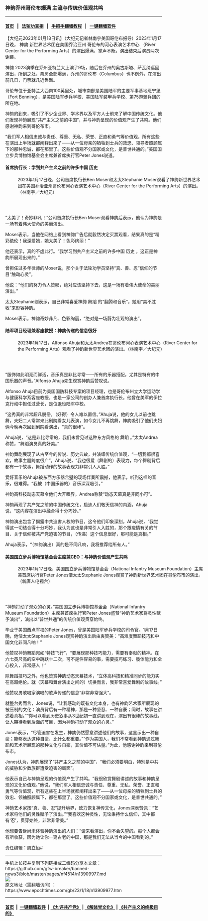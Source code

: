 ### 神韵乔州哥伦布爆满 主流与传统价值观共鸣
------------------------

#### [首页](https://github.com/gfw-breaker/banned-news3/blob/master/README.md) &nbsp;&nbsp;|&nbsp;&nbsp; [法轮功真相](https://github.com/begood0513/basic/blob/master/README.md)  &nbsp;&nbsp;|&nbsp;&nbsp; [手把手翻墙教程](https://github.com/gfw-breaker/guides/wiki)  &nbsp;&nbsp;|&nbsp;&nbsp; [一键翻墙软件](https://github.com/gfw-breaker/nogfw/blob/master/README.md)  



<div><p>
 【大纪元2023年01月18日讯】（大纪元记者林南宇美国哥伦布报导）2023年1月17日晚，
 <ok href="https://www.epochtimes.com/gb/tag/%E7%A5%9E%E9%9F%B5.html">
  神韵
 </ok>
 新世界艺术团在美国乔治亚州
 <ok href="https://www.epochtimes.com/gb/tag/%E5%93%A5%E4%BC%A6%E5%B8%83%E7%9A%84%E6%B2%B3%E5%BF%83%E8%A1%A8%E6%BC%94%E8%89%BA%E6%9C%AF%E4%B8%AD%E5%BF%83.html">
  哥伦布的河心表演艺术中心
 </ok>
 （River Center for the Performing Arts）的演出爆满，掌声不断。演出结束后演员两次谢幕。
</p>
<p>
 <ok href="https://www.epochtimes.com/gb/tag/%E7%A5%9E%E9%9F%B5.html">
  神韵
 </ok>
 2023演季在乔州亚特兰大上演了9场，随后在乔州的奥古斯塔、萨瓦纳巡回演出，所到之处，票房全部爆满，乔州的哥伦布（Columbus）也不例外，在演出前几日，门票就几近售罄。
</p>
<p>
 哥伦布位于亚特兰大西南100英里处，城市南部是美国陆军的主要军事基地班宁堡（Fort Benning），是美国陆军步兵学校、美国陆军装甲兵学校、第75游骑兵团的所在地。
</p>
<p>
 神韵的到来，吸引了不少企业界、学术界以及军方人士前来了解中国传统文化。他们发现神韵展现“共产主义之前的中国”，并与神韵呈现的价值观产生了共鸣。他们感谢神韵来到哥伦布市。
</p>
<p>
 “我们军人相信忠诚与责任、尊重、无私、荣誉、正直和勇气等价值观，所有这些在演出上半场就都阐释出来了——从一位母亲的牺牲到士兵的效忠、领导者照顾属下的那种忠诚，都在那里了。这些价值观不分国家或文化，是普世共通的。”美国国立步兵博物馆基金会主席兼首席执行官Peter Jones说道。
</p>
<h4>
 首席执行长：学到共产主义之前的许多中国
 <ok href="https://www.epochtimes.com/gb/tag/%E5%8E%86%E5%8F%B2.html">
  历史
 </ok>
</h4>
<figure aria-describedby="caption-attachment-13909989" class="wp-caption aligncenter" id="attachment_13909989" style="width: 600px">
 <ok href="https://i.epochtimes.com/assets/uploads/2023/01/id13909989-2301172311321886.jpg" target="_blank">
  <img alt="" class="size-large wp-image-13909989" src="https://i.epochtimes.com/assets/uploads/2023/01/id13909989-2301172311321886-600x400.jpg" title=""/>
 </ok>
 <br/><figcaption class="wp-caption-text" id="caption-attachment-13909989">
  2023年1月17日晚，公司首席执行长Ben Moser和太太Stephanie Moser观看了神韵新世界艺术团在美国乔治亚州哥伦布河心表演艺术中心（River Center for the Performing Arts）的演出。（林南宇／大纪元）
 </figcaption><br/>
</figure><br/>
<p>
 “太美了！奇妙非凡！”公司首席执行长Ben Moser观看神韵后表示，他认为神韵是一场有着伟大使命的美丽演出。
</p>
<p>
 Moser表示，当他在网络上看到神韵广告后就毅然决定买票观看，结果真的是“精彩绝伦！我深爱她，她太美了！色彩绚丽！”
</p>
<p>
 他还表示，真的不虚此行。“我学习到共产主义之前的许多中国
 <ok href="https://www.epochtimes.com/gb/tag/%E5%8E%86%E5%8F%B2.html">
  历史
 </ok>
 ，这正是神韵所展现出来的。”
</p>
<p>
 曾担任过多年律师的Moser说，那个关于法轮功学员坚持“真、善、忍”信仰的节目“触动心灵”。
</p>
<p>
 他说：“他们的努力令人赞叹，绝对应该坚持下去，这是一场有着伟大使命的美丽演出。”
</p>
<p>
 太太Stephanie则表示，自己非常喜爱神韵
 <ok href="https://www.epochtimes.com/gb/tag/%E8%88%9E%E8%B9%88.html">
  舞蹈
 </ok>
 的“翻腾和音乐”，她用“美不胜收”来形容神韵。
</p>
<p>
 Moser表示，神韵奇妙非凡、色彩绚丽，“绝对是一场蔚为壮观的演出”。
</p>
<h4>
 陆军项目经理兼客座教授：神韵传递的信息很好
</h4>
<figure aria-describedby="caption-attachment-13909991" class="wp-caption aligncenter" id="attachment_13909991" style="width: 600px">
 <ok href="https://i.epochtimes.com/assets/uploads/2023/01/id13909991-2301172311381886.jpg" target="_blank">
  <img alt="" class="size-large wp-image-13909991" src="https://i.epochtimes.com/assets/uploads/2023/01/id13909991-2301172311381886-600x400.jpg" title=""/>
 </ok>
 <br/><figcaption class="wp-caption-text" id="caption-attachment-13909991">
  2023年1月17日，Alfonso Ahuja和太太Andrea在哥伦布河心表演艺术中心（River Center for the Performing Arts）观看了神韵新世界艺术团的演出。（林南宇／大纪元）
 </figcaption><br/>
</figure><br/>
<p>
 “服饰如此明亮而鲜活，音乐真是非比寻常——所有的乐器搭配，尤其是特有的中国乐器的声音。”Alfonso Ahuja先生观赏神韵后赞叹说。
</p>
<p>
 Alfonso Ahuja目前为美国国防科技专案的项目经理，也是哥伦布州立大学运动学与健康科学系客座教授，也是一家公司的创办人兼首席执行长。他曾在美军的伊拉克行动中担任过营长，是位退役陆军中校。
</p>
<p>
 “这秀真的非常超凡脱俗，（好得）令人难以置信。”Ahuja说，他的女儿以前也跳舞，夫妇二人常常来此剧院看女儿表演，如今女儿不再跳舞，神韵吸引了他们夫妇俩今晚再次回到剧院看演出，“真的很棒”。
</p>
<p>
 Ahuja说，“这是非比寻常的，我们未曾见过这种东方风格的
 <ok href="https://www.epochtimes.com/gb/tag/%E8%88%9E%E8%B9%88.html">
  舞蹈
 </ok>
 。”太太Andrea称赞，“舞蹈演员真的好美。”
</p>
<p>
 神韵舞剧展现了从古至今的传说、历史典故，并演绎传统价值观，“一切我都很喜欢，故事主题跨度很广”，Ahuja说，“我也很爱（舞剧的）表现力，每个舞剧背后都有一个故事，舞蹈动作的故事表现力非常引人入胜。”
</p>
<p>
 爱好音乐的Ahuja被东西方乐器合璧的现场伴奏所震撼，他表示，听到这样的音乐，很难得。“我被（中国乐器的）音乐深深吸引。”
</p>
<p>
 神韵高科技动态天幕令他们大开眼界，Andrea称赞“动态天幕真是非同小可”。
</p>
<p>
 神韵再现了共产党之前的中国传统文化，启迪人们敬天信神的内涵，Ahuja说，“这内容在演出中融合得十分巧妙。”
</p>
<p>
 神韵演出包含了揭露中共迫害人权的节目，这令他们印象深刻，Ahuja说，“我觉得这一切结合得十分巧妙，我认为这也是非常引人入胜的，那个跟疫情有关的节目、关于信仰被共产党迫害的节目，（传递）这个信息很好，那可能是真相。”
</p>
<p>
 Ahuja表示，“（神韵演出）真的是不同凡响，我将推荐给所有人。”
</p>
<h4>
 美国国立步兵博物馆基金会主席兼CEO：与神韵价值观产生共鸣
</h4>
<figure aria-describedby="caption-attachment-13910004" class="wp-caption aligncenter" id="attachment_13910004" style="width: 600px">
 <ok href="https://i.epochtimes.com/assets/uploads/2023/01/id13910004-2301172322291886.jpg" target="_blank">
  <img alt="" class="size-large wp-image-13910004" src="https://i.epochtimes.com/assets/uploads/2023/01/id13910004-2301172322291886-600x400.jpg" title=""/>
 </ok>
 <br/><figcaption class="wp-caption-text" id="caption-attachment-13910004">
  2023年1月17日晚，美国国立步兵博物馆基金会（National Infantry Museum Foundation）主席兼首席执行官Peter Jones偕太太Stephanie Jones观赏了神韵新世界艺术团在哥伦布市的演出。（新唐人电视台）
 </figcaption><br/>
</figure><br/>
<p>
 “神韵打动了观众的心灵。”美国国立步兵博物馆基金会（National Infantry Museum Foundation）主席兼首席执行官Peter Jones盛赞“神韵艺术家将灵性赋予演出”，演出以“普世共通”的传统价值观贯穿始终。
</p>
<p>
 毕业于美国西点军校的Peter Jones，曾是美国陆军步兵学校的司令官。1月17日晚，他偕太太Stephanie Jones观赏神韵演出后由衷赞美：“高难度舞蹈技巧和中国文化非同凡响！”
</p>
<p>
 他赞叹神韵舞蹈宛如“特技飞行”，“要展现那种技巧能力，需要有奉献的精神。在六七英尺高的空中跳跃十二次，可不是件容易的事，需要技巧练习、肢体能力和全心投入，非常感人！”
</p>
<p>
 除舞蹈技巧之外，他也赞赏神韵动态天幕技术，“立体高科技和精准同步的能力实在高超绝伦。就（天幕和舞台演出之间的）切换而言，我非常喜爱舞剧的故事线。”
</p>
<p>
 他赞叹男歌唱家演唱的歌声传递的信息“非常非常强大”。
</p>
<p>
 就整台秀而言，Jones说，“让我感动的既有文化本身，也有神韵艺术家所展现的被压制的文化：演员背后有一种精神，那是一种坚忍、一种自豪；同时，故事在讲述着真相。”“你可以看到历史叙事从3世纪初一直讲到现在，演出有很棒的故事线，让人期待看到后面的节目，因为神韵打动了观众的心灵。”
</p>
<p>
 Jones表示，“尽管迫害在发生，神韵仍然愿意讲述他们的故事，这显示出一种自豪；能够表达这种自豪，比什么都重要。”“作为美国人，我们不常看到神韵通过舞蹈和艺术所展现的那种文化与自豪，其价值不可估量。”为此，他感谢神韵来到哥伦布市。
</p>
<p>
 Jones认为，神韵展现了“共产主义之前的中国”，“我们必须要明白，特别是中共的威胁和少数族群遭受迫害的局面”。
</p>
<p>
 他表示自己与神韵呈现的价值观产生了共鸣。“我很欣赏舞剧讲述的故事和神韵呈现的文化价值观。”他说，“我们军人相信忠诚与责任、尊重、无私、荣誉、正直和勇气等价值观，所有这些在上半场就都阐释出来了——从一位母亲的牺牲到士兵的效忠、领袖照顾属下，都在那里了。这些价值观不分国家或文化，是普世共通的。”
</p>
<p>
 神韵艺术家按“真、善、忍”提升境界，致力恢复神传文化，Jones深表赞佩：“艺术家将他们的灵性赋予了演出。”“我喜欢这种灵性，无论秉持什么信仰，其中都有‘忍’，贯穿始终，非常非常美。”
</p>
<p>
 他想要告诉尚未体验神韵演出的人们：“请来看演出，你不会失望的。每个人都会有所收获，因为她让你一窥古老的中国，那是我们无法从当今的中国看到的。”
</p>
<p>
 责任编辑：周立恒#
</p>
</div>
<hr/>
手机上长按并复制下列链接或二维码分享本文章：<br/>
https://github.com/gfw-breaker/banned-news3/blob/master/pages/nf4514/n13909977.md <br/>
<a href='https://github.com/gfw-breaker/banned-news3/blob/master/pages/nf4514/n13909977.md'><img src='https://github.com/gfw-breaker/banned-news3/blob/master/pages/nf4514/n13909977.md.png'/></a> <br/>
原文地址（需翻墙访问）：https://www.epochtimes.com/gb/23/1/18/n13909977.htm


------------------------
#### [首页](https://github.com/gfw-breaker/banned-news3/blob/master/README.md) &nbsp;|&nbsp; [一键翻墙软件](https://github.com/gfw-breaker/nogfw/blob/master/README.md) &nbsp;| [《九评共产党》](https://github.com/gfw-breaker/9ping.md/blob/master/README.md#九评之一评共产党是什么) | [《解体党文化》](https://github.com/gfw-breaker/jtdwh.md/blob/master/README.md) | [《共产主义的终极目的》](https://github.com/gfw-breaker/gczydzjmd.md/blob/master/README.md)


<img src='http://gfw-breaker.win/banned-news3/pages/nf4514/n13909977.md' width='0px' height='0px'/>